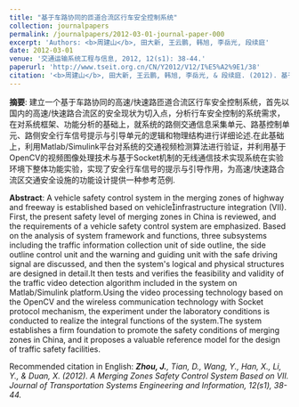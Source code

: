 ```yaml
---
title: "基于车路协同的匝道合流区行车安全控制系统"
collection: journalpapers
permalink: /journalpapers/2012-03-01-journal-paper-000
excerpt: 'Authors: <b>周建山</b>, 田大新, 王云鹏, 韩旭, 李岳光, 段续庭'
date: 2012-03-01
venue: '交通运输系统工程与信息, 2012, 12(s1): 38-44.'
paperurl: 'http://www.tseit.org.cn/CN/Y2012/V12/I%E5%A2%9E1/38'
citation: '<b>周建山</b>, 田大新, 王云鹏, 韩旭, 李岳光, & 段续庭. (2012). 基于车路协同的匝道合流区行车安全控制系统. 交通运输系统工程与信息, 12(增1), 38-44.'
---
```


**摘要**: 建立一个基于车路协同的高速/快速路匝道合流区行车安全控制系统，首先以国内的高速/快速路合流区的安全现状为切入点，分析行车安全控制的系统需求，在对系统框架、功能分析的基础上，就系统的路侧交通信息采集单元、路基控制单元、路侧安全行车信号提示与引导单元的逻辑和物理结构进行详细论述.在此基础上，利用Matlab/Simulink平台对系统的交通视频检测算法进行验证，并利用基于OpenCV的视频图像处理技术与基于Socket机制的无线通信技术实现系统在实验环境下整体功能实验，实现了安全行车信号的提示与引导作用，为高速/快速路合流区交通安全设施的功能设计提供一种参考范例.

**Abstract**: A vehicle safety control system in the merging zones of highway and freeway is established based on vehicleinfrastructure integration (VII). First, the present safety level of merging zones in China is reviewed, and the requirements of a vehicle safety control system are emphasized. Based on the analysis of system framework and functions, three subsystems including the traffic information collection unit of side outline, the side outline control unit and the warning and guiding unit with the safe driving signal are discussed, and then the system\'s logical and physical structures are designed in detail.It then tests and verifies the feasibility and validity of the traffic video detection algorithm included in the system on Matlab/Simulink platform.Using the video processing technology based on the OpenCV and the wireless communication technology with Socket protocol mechanism, the experiment under the laboratory conditions is conducted to realize the integral functions of the system.The system establishes a firm foundation to promote the safety conditions of merging zones in China, and it proposes a valuable reference model for the design of traffic safety facilities.

Recommended citation in English: *<b>Zhou, J.</b>, Tian, D., Wang, Y., Han, X., Li, Y., & Duan, X. (2012). A Merging Zones Safety Control System Based on VII. Journal of Transportation Systems Engineering and Information, 12(s1), 38-44.*
